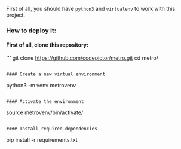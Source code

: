 First of all, you should have ```python3``` and ```virtualenv``` to work with this project.

### How to deploy it:

#### First of all, clone this repository:
'''
git clone https://github.com/codepictor/metro.git
cd metro/
```

#### Create a new virtual environment
```
python3 -m venv metrovenv
```

#### Activate the environment
```
source metrovenv/bin/activate/
```

#### Install required dependencies
```
pip install -r requirements.txt
```

